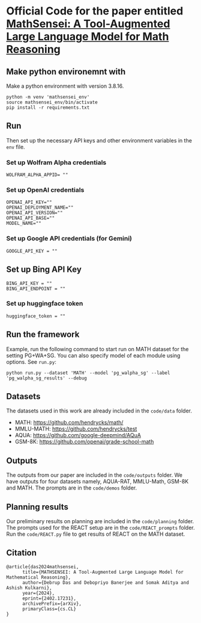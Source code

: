 # Official Code for the paper entitled [MathSensei: A Tool-Augmented Large Language Model for Math Reasoning](https://arxiv.org/abs/2402.17231)

## Make python environemnt with 
Make a python environment with version 3.8.16. 
``` 
python -m venv 'mathsensei_env'
source mathsensei_env/bin/activate
pip install -r requirements.txt
```

## Run 
Then set up the necessary API keys and other environment variables in the `env` file.

### Set up Wolfram Alpha credentials
```WOLFRAM_ALPHA_APPID= ""```

### Set up OpenAI credentials
```
OPENAI_API_KEY=""
OPENAI_DEPLOYMENT_NAME=""
OPENAI_API_VERSION=""
OPENAI_API_BASE=""
MODEL_NAME=""
```
### Set up Google API credentials (for Gemini)
```
GOOGLE_API_KEY = ""
```
## Set up Bing API Key
```
BING_API_KEY = ""
BING_API_ENDPOINT = ""
```

### Set up huggingface token 
```huggingface_token = ""```

## Run the framework
Example, run the following command to start run on MATH dataset for the setting PG+WA+SG. You can also specify model of each module using options. See ```run.py```:
```
python run.py --dataset 'MATH' --model 'pg_walpha_sg' --label 'pg_walpha_sg_results' --debug  
````
## Datasets
The datasets used in this work are already included in the ```code/data``` folder.
- MATH: https://github.com/hendrycks/math/
- MMLU-MATH: https://github.com/hendrycks/test
- AQUA: https://github.com/google-deepmind/AQuA 
- GSM-8K: https://github.com/openai/grade-school-math

## Outputs 
The outputs from our paper are included in the ```code/outputs``` folder. We have outputs for four datasets namely, AQUA-RAT, MMLU-Math, GSM-8K and MATH. The prompts are in the ```code/demos``` folder.

## Planning results
Our preliminary results on planning are included in the ```code/planning``` folder. The prompts used for the REACT setup are in the ```code/REACT_prompts``` folder. Run the ```code/REACT.py``` file to get results of REACT on the MATH dataset.

## Citation 

```
@article{das2024mathsensei,
      title={MATHSENSEI: A Tool-Augmented Large Language Model for Mathematical Reasoning}, 
      author={Debrup Das and Debopriyo Banerjee and Somak Aditya and Ashish Kulkarni},
      year={2024},
      eprint={2402.17231},
      archivePrefix={arXiv},
      primaryClass={cs.CL}
}

```